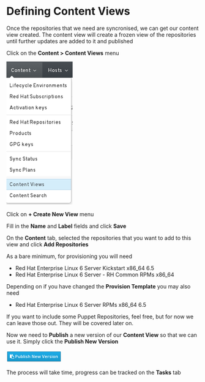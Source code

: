 # Defining Content Views

Once the repositories that we need are syncronised, we can get our content view created. The content view will create a frozen view of the repositories until further updates are added to it and published

Click on the **Content > Content Views** menu

![Content Views Menu Item](../images/menu-content-view.png)

Click on **+ Create New View** menu

Fill in the **Name** and **Label** fields and click **Save**

On the **Content** tab, selected the repositories that you want to add to this view and click **Add Repositories**

As a bare minimum, for provisioning you will need

* Red Hat Enterprise Linux 6 Server Kickstart x86_64 6.5
* Red Hat Enterprise Linux 6 Server - RH Common RPMs x86_64

Depending on if you have changed the **Provision Template** you may also need

* Red Hat Enterprise Linux 6 Server RPMs x86_64 6.5

If you want to include some Puppet Repositories, feel free, but for now we can leave those out. They will be covered later on.

Now we need to **Publish** a new version of our **Content View** so that we can use it. Simply click the **Publish New Version**

![Publish New Version ](../images/button-publish-new-version.png)

The process will take time, progress can be tracked on the **Tasks** tab

